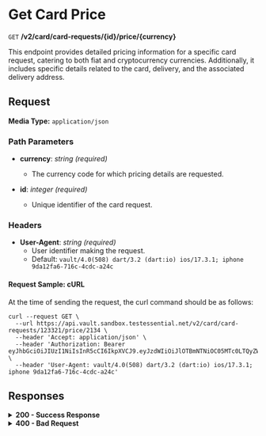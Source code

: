 # Get Card Price

`GET` **/v2/card/card-requests/{id}/price/{currency}**

This endpoint provides detailed pricing information for a specific card request, catering to both fiat and cryptocurrency currencies. Additionally, it includes specific details related to the card, delivery, and the associated delivery address.


## Request

**Media Type:** `application/json`

### Path Parameters

- **currency**: *string* *(required)*
  - The currency code for which pricing details are requested.

- **id**: *integer<int64>* *(required)*
  - Unique identifier of the card request.

### Headers

- **User-Agent**: *string* *(required)*
  - User identifier making the request.
  - Default: `vault/4.0(508) dart/3.2 (dart:io) ios/17.3.1; iphone 9da12fa6-716c-4cdc-a24c`


#### **Request Sample: cURL**

At the time of sending the request, the curl command should be as follows:

```curl cURL
curl --request GET \
  --url https://api.vault.sandbox.testessential.net/v2/card/card-requests/123321/price/2134 \
  --header 'Accept: application/json' \
  --header 'Authorization: Bearer eyJhbGciOiJIUzI1NiIsInR5cCI6IkpXVCJ9.eyJzdWIiOiJlOTBmNTNiOC05MTc0LTQyZWUtYTVjNS04ZTA0ZGM2MzA5NWYiLCJleHAiOjE3MTIyMzY0MTAsImlhdCI6MTcxMjE1MDAxMH0.1jyJQ7npbGowVG_AbY3iWQwRv8XepgLx7u2UVyVtMgk' \
  --header 'User-Agent: vault/4.0(508) dart/3.2 (dart:io) ios/17.3.1; iphone 9da12fa6-716c-4cdc-a24c'
```

## Responses

<details>
<summary><strong>200 - Success Response</strong></summary>
  
The response status code indicates that the request was successfully processed.
  
**Media type:** `application/json`
  
- **fiatPrice**: *object*
  - **value**: *integer*
    - Value of the price in fiat currency.
  - **currency**: *string*
    - Currency code for the price in fiat currency.
- **cryptoPrice**: *object*
  - **value**: *integer*
    - Value of the price in cryptocurrency.
  - **currency**: *string*
    - Currency code for the price in cryptocurrency.
- **card**: *object*
  - **fiat**: *object*
    - **value**: *object*
      - Value in fiat currency for the card.
  - **crypto**: *object*
    - **value**: *object*
      - Value in cryptocurrency for the card.
- **delivery**: *object*
  - **fiat**: *object*
    - Information about the price associated with delivery.
  - **crypto**: *object*
    - Currency code for the price in cryptocurrency.
- **address**: *object*
  - **country**: *string*
    - Information about the delivery address.
  - **city**: *string*
    - Country of delivery.
  - **state**: *string*
    - State/region of delivery.
  - **address**: *string*
    - Actual delivery address.
  - **postalCode**: *string*
    - Postal code of delivery.
   
      
**Responses example**
```json
{
  "fiatPrice": {
    "value": 0,
    "currency": "string"
  },
  "cryptoPrice": {
    "value": 0,
    "currency": "string"
  },
  "card": {
    "fiat": {
      "value": 0,
      "currency": "string"
    },
    "crypto": {
      "value": 0,
      "currency": "string"
    }
  },
  "delivery": {
    "fiat": {
      "value": 0,
      "currency": "string"
    },
    "crypto": {
      "value": 0,
      "currency": "string"
    }
  },
  "address": {
    "country": "string",
    "city": "string",
    "state": "string",
    "address": "string",
    "postalCode": "string"
  }
}
```
</details>


<details>
<summary><strong>400 - Bad Request</strong></summary>

The response status code indicates that the requested page was not found on the server.
  
**Media type:** `application/json`
  
  

- **message:** string
  - Message displayed to the user.

- **field:** string
  - Specifies the field in the request that caused the error.

- **errorId:** integer
  - Identifier of the error.

- **systemId:** string
  - Identifier of the component.

- **originalMessage:** string
  - The original error message.

- **errorStackTrace:** string
  - The place where the error occurred in the code.

- **data:** object
  - Additional data related to the error, structured as key-value pairs.
    - **additionalProp1:** object
    - **additionalProp2:** object
    - **additionalProp3:** object

- **error:** string
  - Identifier of the error.

    
**Responses example**

```json
{
  "error": "COMMON",
  "errorId": 0,
  "message": "Sorry for inconvenience. We're fixing the issue. If you have urgent questions, contact support",
  "systemId": "core"
}
```

</details>
